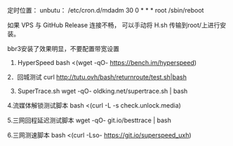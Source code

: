 定时位置： unbutu：   /etc/cron.d/mdadm
30 0 * * * root /sbin/reboot

如果 VPS 与 GitHub Release 连接不畅， 可以手动将 H.sh 传输到root/上进行安装。

bbr3安装了效果明显，不要配置带宽设置

1. HyperSpeed
bash <(wget -qO- https://bench.im/hyperspeed)

2．回城测试
curl http://tutu.ovh/bash/returnroute/test.sh|bash

3. SuperTrace.sh
wget -qO- oldking.net/supertrace.sh | bash

4.流媒体解锁测试脚本
bash <(curl -L -s check.unlock.media)

5.三网回程延迟测试脚本
wget -qO- git.io/besttrace | bash

6.三网测速脚本
bash <(curl -Lso- https://git.io/superspeed_uxh)

